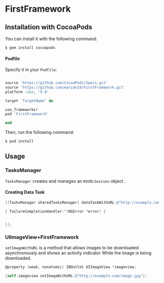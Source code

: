 # FirstFramework

## Installation with CocoaPods

 You can install it with the following command:

```bash
$ gem install cocoapods
```


#### Podfile

Specify it in your `Podfile`:

```ruby

source 'https://github.com/CocoaPods/Specs.git'
source 'https://github.com/marian19/FirstFramework.git'
platform :ios, '9.0'

target 'TargetName' do

use_frameworks!
pod 'FirstFramework'

end
```

Then, run the following command:

```bash
$ pod install
```

## Usage

### TasksManager

`TasksManager` creates and manages an `NSURLSession` object .

#### Creating Data Task

```objective-c
[[TasksManager sharedTasksManager] dataTaskWithURL:@"http://example.com" method:HTTPRequestGET withParameters:nil successCompletionHandler:^(NSData* responseData) {

} failureCompletionHandler:^(NSError *error) {


}];
```

### UIImageView+FirstFramework

`setImageWithURL` is a method that allows images to be downloaded asynchronously and shows an activity indicator While the image is being downloaded. 

```objective-c
@property (weak, nonatomic) IBOutlet UIImageView *imageview;

[self.imageview setImageWithURL:@"http://example.com/image.jpg"];
```

